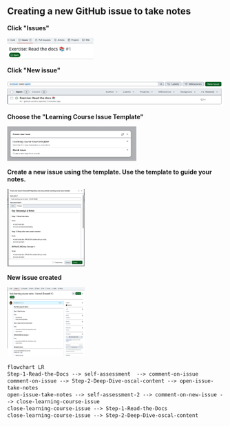 ## Creating a new GitHub issue to take notes

**Click "Issues"**

<img alt="img.png" height="50" src="img.png" width="200"/> 

**Click "New issue"**

<img alt="img_1.png" height="60" src="img_1.png" width="550"/>

**Choose the "Learning Course Issue Template"**

<img alt="img_2.png" height="80" src="img_2.png" width="300"/>

**Create a new issue using the template. Use the template to guide your notes.**

<img alt="img_3.png" height="180" src="img_3.png" width="180"/>

**New issue created**

<img alt="img_4.png" height="160" src="img_4.png" width="180"/>


```mermaid
flowchart LR
Step-1-Read-the-Docs --> self-assessment  --> comment-on-issue 
comment-on-issue --> Step-2-Deep-Dive-oscal-content --> open-issue-take-notes
open-issue-take-notes --> self-assessment-2 --> comment-on-new-issue --> close-learning-course-issue
close-learning-course-issue --> Step-1-Read-the-Docs
close-learning-course-issue --> Step-2-Deep-Dive-oscal-content

```
